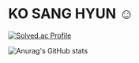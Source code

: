 # KO SANG HYUN ☺️
[![Solved.ac Profile](http://mazassumnida.wtf/api/v2/generate_badge?boj=tyui13)](https://solved.ac/tyui13/)

![Anurag's GitHub stats](https://github-readme-stats.vercel.app/api?username=kkosang&hide=contribs,prs&show_icons=true&theme=테마)
